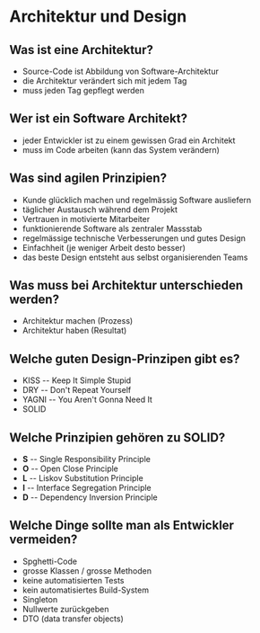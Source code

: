 # Architektur und Design

## Was ist eine Architektur?
* Source-Code ist Abbildung von Software-Architektur
* die Architektur verändert sich mit jedem Tag
* muss jeden Tag gepflegt werden

## Wer ist ein Software Architekt?
* jeder Entwickler ist zu einem gewissen Grad ein Architekt
* muss im Code arbeiten (kann das System verändern)

## Was sind agilen Prinzipien?
* Kunde glücklich machen und regelmässig Software ausliefern
* täglicher Austausch während dem Projekt
* Vertrauen in motivierte Mitarbeiter
* funktionierende Software als zentraler Massstab
* regelmässige technische Verbesserungen und gutes Design
* Einfachheit (je weniger Arbeit desto besser)
* das beste Design entsteht aus selbst organisierenden Teams

## Was muss bei Architektur unterschieden werden?
* Architektur machen (Prozess)
* Architektur haben (Resultat)

## Welche guten Design-Prinzipen gibt es?
* KISS -- Keep It Simple Stupid
* DRY -- Don't Repeat Yourself
* YAGNI -- You Aren't Gonna Need It
* SOLID

## Welche Prinzipien gehören zu SOLID?
* __S__ -- Single Responsibility Principle
* __O__ -- Open Close Principle
* __L__ -- Liskov Substitution Principle
* __I__ -- Interface Segregation Principle
* __D__ -- Dependency Inversion Principle

## Welche Dinge sollte man als Entwickler vermeiden?
* Spghetti-Code
* grosse Klassen / grosse Methoden
* keine automatisierten Tests
* kein automatisiertes Build-System
* Singleton
* Nullwerte zurückgeben
* DTO (data transfer objects)

